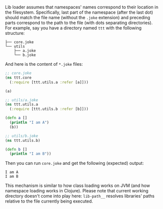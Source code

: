 Lib loader assumes that namespaces' names correspond to their location in the filesystem. Specifically, last part of the namespace (after the last dot) should match the file name (without the `.joke` extension) and preceding parts correspond to the path to the file (with dots separating directories).
For example, say you have a directory named `ttt`  with the following structure:
```
├── core.joke
└── utils
    ├── a.joke
    └── b.joke
```
And here is the content of `*.joke` files:

```clojure
;; core.joke
(ns ttt.core
  (:require [ttt.utils.a :refer [a]]))

(a)

;; utils/a.joke
(ns ttt.utils.a
  (:require [ttt.utils.b :refer [b]]))

(defn a []
  (println "I am A")
  (b))

;; utils/b.joke
(ns ttt.utils.b)

(defn b []
  (println "I am B"))
```

Then you can run `core.joke` and get the following (expected) output:

```
I am A
I am B
```

This mechanism is similar to how class loading works on JVM (and how namespace loading works in Clojure). Please note that current working directory doesn't come into play here: `lib-path__` resolves libraries' paths relative to the file currently being executed.
